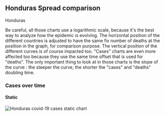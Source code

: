## Honduras Spread comparison 

Honduras



Be careful, all those charts use a logarithmic scale, because it's the best way to analyze how the epidemic is evolving. 
The horizontal position of the different countries is adjusted to have the same fix number of deaths at the position in the graph, for comparison purpose.
The vertical position of the different curves is of course impacted too.
"Cases" charts are even more affected too because they use the same time offset that is used for "deaths".
The only important thing to look at in those charts is the slope of the curve : the steeper the curve, the shorter the "cases" and "deaths" doubling time.


 
### Cases over time
 
#### Static
![Honduras covid-19 cases static chart](https://raw.githubusercontent.com/madlag/coronavirus_study/master/notebooks/graphs/2020-03-20/countries/Honduras/2020-03-20_Honduras_deaths.png "Honduras covid-19 cases static chart")   

